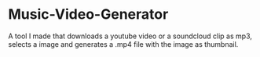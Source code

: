# Music-Video-Generator
A tool I made that downloads a youtube video or a soundcloud clip as mp3, selects a image and generates a .mp4 file with the image as thumbnail.
